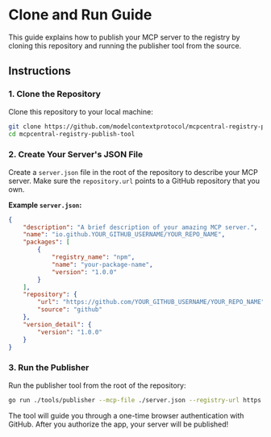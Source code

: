# Clone and Run Guide

This guide explains how to publish your MCP server to the registry by cloning this repository and running the publisher tool from the source.

## Instructions

### 1. Clone the Repository

Clone this repository to your local machine:

```bash
git clone https://github.com/modelcontextprotocol/mcpcentral-registry-publish-tool.git
cd mcpcentral-registry-publish-tool
```

### 2. Create Your Server's JSON File

Create a `server.json` file in the root of the repository to describe your MCP server. Make sure the `repository.url` points to a GitHub repository that you own.

**Example `server.json`:**
```json
{
    "description": "A brief description of your amazing MCP server.",
    "name": "io.github.YOUR_GITHUB_USERNAME/YOUR_REPO_NAME",
    "packages": [
        {
            "registry_name": "npm",
            "name": "your-package-name",
            "version": "1.0.0"
        }
    ],
    "repository": {
        "url": "https://github.com/YOUR_GITHUB_USERNAME/YOUR_REPO_NAME",
        "source": "github"
    },
    "version_detail": {
        "version": "1.0.0"
    }
}
```

### 3. Run the Publisher

Run the publisher tool from the root of the repository:

```bash
go run ./tools/publisher --mcp-file ./server.json --registry-url https://registry.mcpcentral.io
```

The tool will guide you through a one-time browser authentication with GitHub. After you authorize the app, your server will be published!
